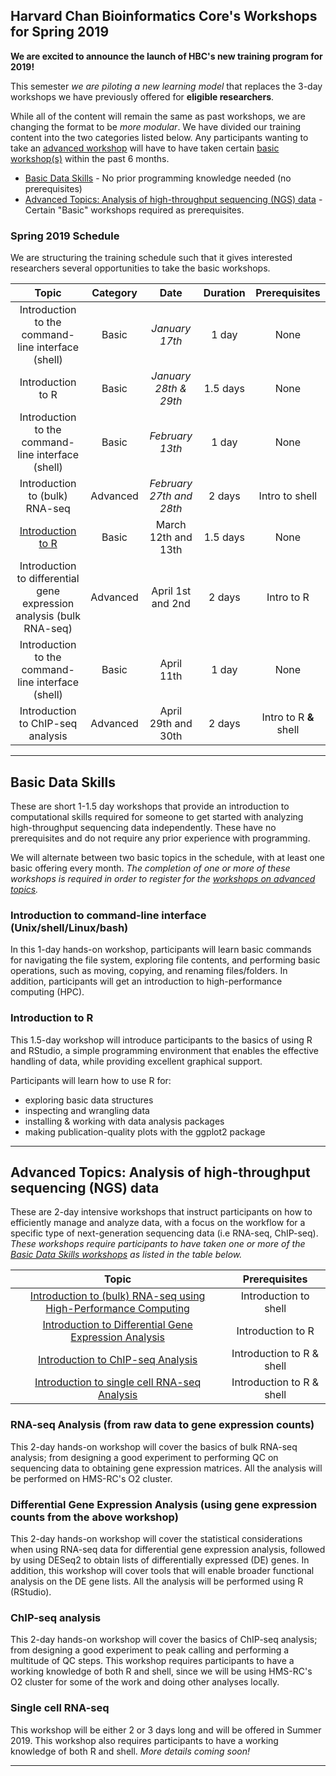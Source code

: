 ## Harvard Chan Bioinformatics Core's Workshops for Spring 2019

**We are excited to announce the launch of HBC's new training program for 2019!**

This semester *we are piloting a new learning model* that replaces the 3-day workshops we have previously offered for **eligible researchers**. 

While all of the content will remain the same as past workshops, we are changing the format to be *more modular*. We have divided our training content into the two categories listed below. Any participants wanting to take an [advanced workshop](#advanced-topics-analysis-of-high-throughput-sequencing-ngs-data) will have to have taken certain [basic workshop(s)](#basic-data-skills) within the past 6 months. 

* [Basic Data Skills](#basic-data-skills) - No prior programming knowledge needed (no prerequisites)
* [Advanced Topics: Analysis of high-throughput sequencing (NGS) data](#advanced-topics-analysis-of-high-throughput-sequencing-ngs-data) - Certain "Basic" workshops required as prerequisites.

### Spring 2019 Schedule

We are structuring the training schedule such that it gives interested researchers several opportunities to take the basic workshops. 

| Topic | Category | Date | Duration | Prerequisites |
| :----: | :----: | :----: | :----: | :----: |
| Introduction to the command-line interface (shell) | Basic | *January 17th* | 1 day | None |
| Introduction to R | Basic | *January 28th & 29th* | 1.5 days | None |
| Introduction to the command-line interface (shell) | Basic | *February 13th* | 1 day | None |
| Introduction to (bulk) RNA-seq | Advanced | *February 27th and 28th* | 2 days | Intro to shell |
| [Introduction to R](https://wiki.harvard.edu/confluence/pages/viewpage.action?pageId=214443667) | Basic | March 12th and 13th | 1.5 days | None |
| Introduction to differential gene expression analysis (bulk RNA-seq) | Advanced | April 1st and 2nd | 2 days | Intro to R |
| Introduction to the command-line interface (shell) | Basic | April 11th | 1 day | None |
| Introduction to ChIP-seq analysis | Advanced | April 29th and 30th | 2 days | Intro to R **&** shell |

***

## Basic Data Skills

These are short 1-1.5 day workshops that provide an introduction to computational skills required for someone to get started with analyzing high-throughput sequencing data independently. These have no prerequisites and do not require any prior experience with programming. 

We will alternate between two basic topics in the schedule, with at least one basic offering every month. *The completion of one or more of these workshops is required in order to register for the [workshops on advanced topics](#advanced-topics-analysis-of-high-throughput-sequencing-ngs-data).*

### Introduction to command-line interface (Unix/shell/Linux/bash)

In this 1-day hands-on workshop, participants will learn basic commands for navigating the file system, exploring file contents, and performing basic operations, such as moving, copying, and renaming files/folders. In addition, participants will get an introduction to high-performance computing (HPC).

### Introduction to R
This 1.5-day workshop will introduce participants to the basics of using R and RStudio, a simple programming environment that enables the effective handling of data, while providing excellent graphical support.

Participants will learn how to use R for:
* exploring basic data structures
* inspecting and wrangling data
* installing & working with data analysis packages
* making publication-quality plots with the ggplot2 package

***

## Advanced Topics: Analysis of high-throughput sequencing (NGS) data

These are 2-day intensive workshops that instruct participants on how to efficiently manage and analyze data, with a focus
on the workflow for a specific type of next-generation sequencing data (i.e RNA-seq, ChIP-seq). *These workshops require participants to have taken one or more of the [Basic Data Skills workshops](#basic-data-skills) as listed in the table below.*

| Topic | Prerequisites |
| :----: | :----: |
| [Introduction to (bulk) RNA-seq using High-Performance Computing](#rna-seq-analysis-from-raw-data-to-gene-expression-counts) |  Introduction to shell |
| [Introduction to Differential Gene Expression Analysis](#differential-gene-expression-analysis-using-gene-expression-counts-from-the-above-workshop)  |  Introduction to R  |
| [Introduction to ChIP-seq Analysis](#chip-seq-analysis) |  Introduction to R & shell |
| [Introduction to single cell RNA-seq Analysis](#single-cell-rna-seq) | Introduction to R & shell |

### RNA-seq Analysis (from raw data to gene expression counts)
This 2-day hands-on workshop will cover the basics of bulk RNA-seq analysis; from designing a good experiment to performing QC on sequencing data to obtaining gene expression matrices. All the analysis will be performed on HMS-RC's O2 cluster.

### Differential Gene Expression Analysis (using gene expression counts from the above workshop)
This 2-day hands-on workshop will cover the statistical considerations when using RNA-seq data for differential gene expression analysis, followed by using DESeq2 to obtain lists of differentially expressed (DE) genes. In addition, this workshop will cover tools that will enable broader functional analysis on the DE gene lists. All the analysis will be performed using R (RStudio).

### ChIP-seq analysis
This 2-day hands-on workshop will cover the basics of ChIP-seq analysis; from designing a good experiment to peak calling and performing a multitude of QC steps. This workshop requires participants to have a working knowledge of both R and shell, since we will be using HMS-RC's O2 cluster for some of the work and doing other analyses locally.

### Single cell RNA-seq
This workshop will be either 2 or 3 days long and will be offered in Summer 2019. This workshop also requires participants to have a working knowledge of both R and shell. *More details coming soon!*

***
